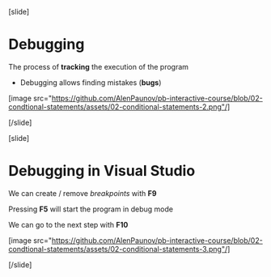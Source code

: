 [slide]
# Debugging
The process of **tracking** the execution of the program

  * Debugging allows finding mistakes (**bugs**)

[image src="https://github.com/AlenPaunov/pb-interactive-course/blob/02-condtional-statements/assets/02-conditional-statements-2.png"/]

[/slide]

[slide]
# Debugging in Visual Studio
We can create / remove *breakpoints* with **F9**

Pressing **F5** will start the program in debug mode

We can go to the next step with **F10**

[image src="https://github.com/AlenPaunov/pb-interactive-course/blob/02-condtional-statements/assets/02-conditional-statements-3.png"/]

[/slide]